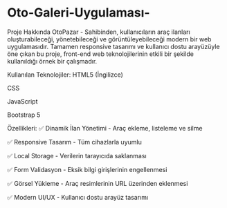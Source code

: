 # Oto-Galeri-Uygulaması-
 Proje Hakkında
OtoPazar - Sahibinden, kullanıcıların araç ilanları oluşturabileceği, yönetebileceği ve görüntüleyebileceği modern bir web uygulamasıdır. Tamamen responsive tasarımı ve kullanıcı dostu arayüzüyle öne çıkan bu proje, front-end web teknolojilerinin etkili bir şekilde kullanıldığı örnek bir çalışmadır.

Kullanılan Teknolojiler:
HTML5 (İngilizce)

CSS

JavaScript

Bootstrap 5

Özellikleri:
✅ Dinamik İlan Yönetimi - Araç ekleme, listeleme ve silme

✅ Responsive Tasarım - Tüm cihazlarla uyumlu

✅ Local Storage - Verilerin tarayıcıda saklanması

✅ Form Validasyon - Eksik bilgi girişlerinin engellenmesi

✅ Görsel Yükleme - Araç resimlerinin URL üzerinden eklenmesi

✅ Modern UI/UX - Kullanıcı dostu arayüz tasarımı


